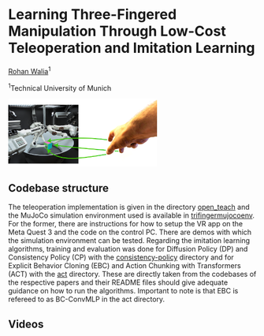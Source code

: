 # Learning Three-Fingered Manipulation Through Low-Cost Teleoperation and Imitation Learning

[Rohan Walia]()<sup>1</sup>

<sup>1</sup>Technical University of Munich


<img src="overview.png" alt="TriFinger" width="60%"/>

## Codebase structure
The teleoperation implementation is given in the directory [open_teach](./open_teach) and the MuJoCo simulation environment used is available in [trifingermujocoenv](./trifingermujocoenv). For the former, there are instructions for how to setup the VR app on the Meta Quest 3 and the code on the control PC. There are demos with which the simulation environment can be tested. Regarding the imitation learning algorithms, training and evaluation was done for Diffusion Policy (DP) and Consistency Policy (CP) with the [consistency-policy](./consistency-policy) directory and for Explicit Behavior Cloning (EBC) and Action Chunking with Transformers (ACT) with the [act](./act) directory. These are directly taken from the codebases of the respective papers and their README files should give adequate guidance on how to run the algorithms. Important to note is that EBC is refereed to as BC-ConvMLP in the act directory.

## Videos
